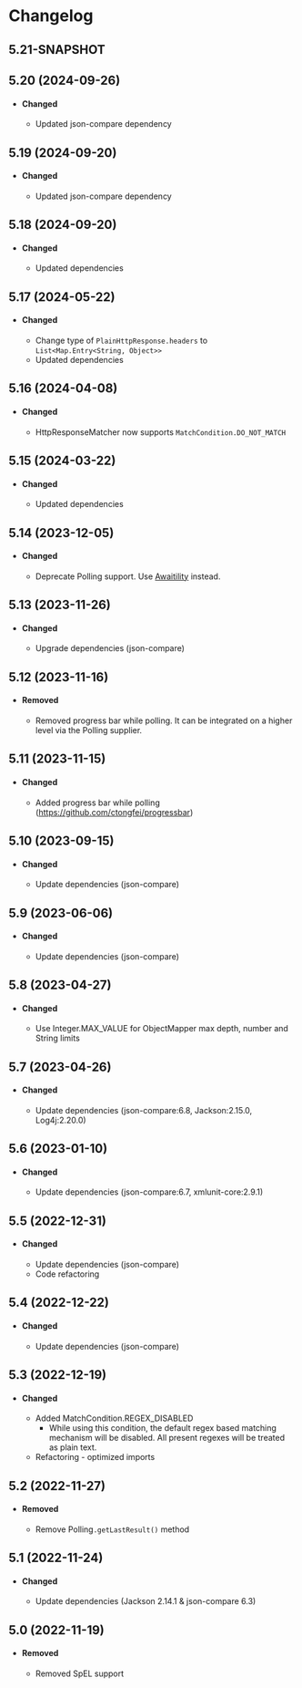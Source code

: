 # Changelog

## 5.21-SNAPSHOT

## 5.20 (2024-09-26)
- #### Changed
  - Updated json-compare dependency

## 5.19 (2024-09-20)
- #### Changed
  - Updated json-compare dependency
  
## 5.18 (2024-09-20)
- #### Changed
  - Updated dependencies

## 5.17 (2024-05-22)
- #### Changed
  - Change type of `PlainHttpResponse.headers` to `List<Map.Entry<String, Object>>`
  - Updated dependencies 
  
## 5.16 (2024-04-08)
- #### Changed
  - HttpResponseMatcher now supports `MatchCondition.DO_NOT_MATCH`

## 5.15 (2024-03-22)
- #### Changed
  - Updated dependencies


## 5.14 (2023-12-05)
- #### Changed
  - Deprecate Polling support. Use [Awaitility](https://github.com/awaitility/awaitility) instead. 

## 5.13 (2023-11-26)
- #### Changed
  - Upgrade dependencies (json-compare)  

## 5.12 (2023-11-16)
- #### Removed
  - Removed progress bar while polling. It can be integrated on a higher level via the Polling supplier. 

## 5.11 (2023-11-15)
- #### Changed
  - Added progress bar while polling (https://github.com/ctongfei/progressbar)

## 5.10 (2023-09-15)
- #### Changed
  - Update dependencies (json-compare)

## 5.9 (2023-06-06)
- #### Changed
  - Update dependencies (json-compare)

## 5.8 (2023-04-27)
- #### Changed
  - Use Integer.MAX_VALUE for ObjectMapper max depth, number and String limits

## 5.7 (2023-04-26)
- #### Changed
  - Update dependencies (json-compare:6.8, Jackson:2.15.0, Log4j:2.20.0)

## 5.6 (2023-01-10)
- #### Changed
  - Update dependencies (json-compare:6.7, xmlunit-core:2.9.1)  

## 5.5 (2022-12-31)
- #### Changed
  - Update dependencies (json-compare)  
  - Code refactoring  

## 5.4 (2022-12-22)
- #### Changed
  - Update dependencies (json-compare)    

## 5.3 (2022-12-19) 
- #### Changed
  - Added MatchCondition.REGEX_DISABLED
    - While using this condition, the default regex based matching mechanism will be disabled. All present regexes will be treated as plain text.          
  - Refactoring - optimized imports  
  
## 5.2 (2022-11-27)
- #### Removed  
  - Remove Polling`.getLastResult()` method     

## 5.1 (2022-11-24)
- #### Changed
  - Update dependencies (Jackson 2.14.1 & json-compare 6.3)
  
## 5.0 (2022-11-19)
- #### Removed
  - Removed SpEL support  
